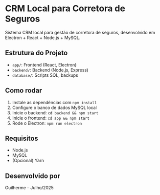 # CRM Local para Corretora de Seguros

Sistema CRM local para gestão de corretora de seguros, desenvolvido em Electron + React + Node.js + MySQL.

## Estrutura do Projeto
- `app/`: Frontend (React, Electron)
- `backend/`: Backend (Node.js, Express)
- `database/`: Scripts SQL, backups

## Como rodar
1. Instale as dependências com `npm install`
2. Configure o banco de dados MySQL local
3. Inicie o backend: `cd backend && npm start`
4. Inicie o frontend: `cd app && npm start`
5. Rode o Electron: `npm run electron`

## Requisitos
- Node.js
- MySQL
- (Opcional) Yarn

## Desenvolvido por
Guilherme – Julho/2025